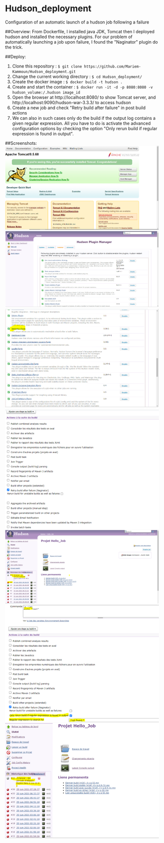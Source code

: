 # Hudson_deployment
Configuration of an automatic launch of a hudson job following a failure

##Overview:
From Dockerfile, I installed java JDK, Tomcat then I deployed hudson and installed the necessary plugins. For our problem of automatically launching a job upon failure, I found the "Naginator" plugin do the trick.

##Deploy:
1. Clone this repository : `$ git clone https://github.com/Mariem-Kammoun/Hudson_deployment.git`
2. Change the current working directory : `$ cd Hudson_deployment/`
3. Create the docker image : `$ docker build -t hudson .` 
4. Create and start the container : `$ docker run -it -d -p 8080:8080 -v hudson_volume:/.hudson image_id`
5. Open the browser at http://localhost:8080/ to show Tomcat server, and http://localhost:9090/hudson-war-3.3.3/ to access hudson
6. Create a new job and check "Retry build after failure" in post build actions
7. We can also in such cases only do the build if the output log contains a given regular expression. All you have to do is activate the advanced configuration options by checking the option "Only rerun build if regular expression is found in output".

##Screenshots:
![1](/Screenshots/1.PNG)
![2](/Screenshots/2.PNG)
![3](/Screenshots/3.PNG)
![4](/Screenshots/4.PNG)
![5](/Screenshots/5.PNG)
![6](/Screenshots/6.PNG)
![7](/Screenshots/7.PNG)
 
